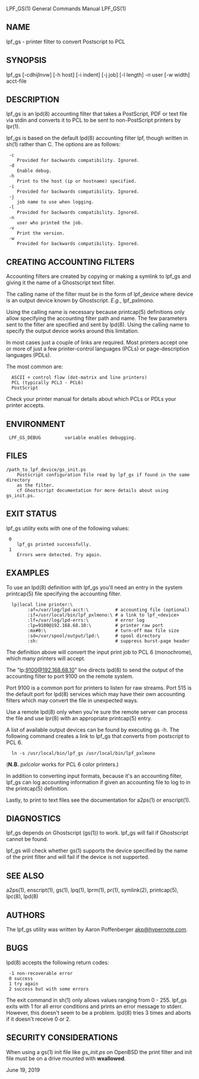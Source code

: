LPF_GS(1) General Commands Manual LPF_GS(1)

## NAME

lpf_gs - printer filter to convert Postscript to PCL


## SYNOPSIS

lpf_gs [-cdhijlnvw] [-h host] [-i indent] [-j job] [-l length] -n user [-w 
       width] acct-file


## DESCRIPTION

lpf_gs is an lpd(8) accounting filter that takes a PostScript, PDF or
text file via stdin and converts it to PCL to be sent to
non-PostScript printers by lpr(1).

lpf_gs is based on the default lpd(8) accounting filter lpf, though
written in sh(1) rather than C. The options are as follows:

```
 -c
    Provided for backwards compatibility. Ignored.
 -d
    Enable debug.
 -h
    Print to the host (ip or hostname) specified.
 -i
    Provided for backwards compatibility. Ignored.
 -j
    job name to use when logging.
 -l
    Provided for backwards compatibility. Ignored.
 -n
    user who printed the job.
 -v
    Print the version.
 -w
    Provided for backwards compatibility. Ignored.
```

## CREATING ACCOUNTING FILTERS

Accounting filters are created by copying or making a symlink to
lpf_gs and giving it the name of a Ghostscript text filter.

The calling name of the filter must be in the form of lpf_device where
device is an output device known by Ghostscript. *E.g.*, lpf_pxlmono.

Using the calling name is necessary because printcap(5) definitions
only allow specifying the accounting filter path and name. The few
parameters sent to the filter are specified and sent by lpd(8). Using
the calling name to specify the output device works around this
limitation.

In most cases just a couple of links are required. Most printers
accept one or more of just a few printer-control languages (PCLs) or
page-description languages (PDLs).

The most common are:
```
  ASCII + control flow (dot-matrix and line printers)
  PCL (typically PCL3 - PCL6)
  PostScript
```

Check your printer manual for details about which PCLs or PDLs your
printer accepts.


## ENVIRONMENT
     LPF_GS_DEBUG		  variable enables debugging.


## FILES
```
/path_to_lpf_device/gs_init.ps
    Postscript configuration file read by lpf_gs if found in the same directory
    as the filter.
    cf Ghostscript documentation for more details about using gs_init.ps.
```


## EXIT STATUS

lpf_gs utility exits with one of the following values:

```
 0
    lpf_gs printed successfully.
 1
    Errors were detected. Try again.
```


## EXAMPLES

To use an lpd(8) definition with lpf_gs you'll need an entry in the
system printcap(5) file specifying the accounting filter.

```
  lp|local line printer:\
        :af=/var/log/lpd-acct:\          # accounting file (optional)
        :if=/usr/local/bin/lpf_pxlmono:\ # a link to lpf_<device>
        :lf=/var/log/lpd-errs:\          # error log
        :lp=9100@192.168.68.10:\         # printer raw port
        :mx#0:\                          # turn-off max file size
        :sd=/var/spool/output/lpd:\      # spool directory
        :sh:                             # suppress burst-page header
```

The definition above will convert the input print job to PCL 6
(monochrome), which many printers will accept.

The "lp:9100@192.168.68.10" line directs lpd(8) to send the output of
the accounting filter to port 9100 on the remote system.

Port 9100 is a common port for printers to listen for raw streams.
Port 515 is the default port for lpd(8) services which may have their
own accounting filters which may convert the file in unexpected ways.

Use a remote lpd(8) only when you're sure the remote server can
process the file and use lpr(8) with an appropriate printcap(5) entry.

A list of available output devices can be found by executing gs -h.
The following command creates a link to lpf_gs that converts from
postscript to PCL 6.

```
  ln -s /usr/local/bin/lpf_gs /usr/local/bin/lpf_pxlmono
```

(**N.B.** *pxlcolor* works for PCL 6 color printers.)

In addition to converting input formats, because it's an accounting
filter, lpf_gs can log accounting information if given an accounting
file to log to in the printcap(5) definition.

Lastly, to print to text files see the documentation for a2ps(1) or
enscript(1).


## DIAGNOSTICS

lpf_gs depends on Ghostscript (gs(1)) to work. lpf_gs will fail if
Ghostscript cannot be found.

lpf_gs will check whether gs(1) supports the device specified by the
name of the print filter and will fail if the device is not supported.


## SEE ALSO

a2ps(1), enscript(1), gs(1), lpq(1), lprm(1), pr(1), symlink(2),
printcap(5), lpc(8), lpd(8)


## AUTHORS

The lpf_gs utility was written by Aaron Poffenberger <akp@hypernote.com>.


## BUGS

lpd(8) accepts the following return codes:
```
 -1 non-recoverable error
 0 success
 1 try again
 2 success but with some errors
```

The exit command in sh(1) only allows values ranging from 0 - 255.
lpf_gs exits with 1 for all error conditions and prints an error
message to stderr. However, this doesn't seem to be a problem. lpd(8)
tries 3 times and aborts if it doesn't receive 0 or 2.


## SECURITY CONSIDERATIONS

When using a gs(1) init file like *gs_init.ps* on OpenBSD the print
filter and init file must be on a drive mounted with **wxallowed**.

June 19, 2019
